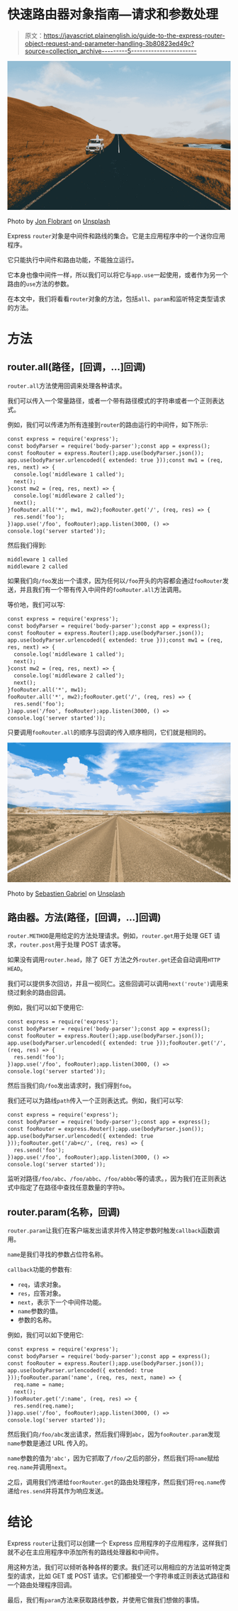 # 快速路由器对象指南—请求和参数处理

> 原文：<https://javascript.plainenglish.io/guide-to-the-express-router-object-request-and-parameter-handling-3b80823ed49c?source=collection_archive---------5----------------------->

![](img/5d85faf5bc80fcb800352e591145646b.png)

Photo by [Jon Flobrant](https://unsplash.com/@jonflobrant?utm_source=medium&utm_medium=referral) on [Unsplash](https://unsplash.com?utm_source=medium&utm_medium=referral)

Express `router`对象是中间件和路线的集合。它是主应用程序中的一个迷你应用程序。

它只能执行中间件和路由功能，不能独立运行。

它本身也像中间件一样，所以我们可以将它与`app.use`一起使用，或者作为另一个路由的`use`方法的参数。

在本文中，我们将看看`router`对象的方法，包括`all`、`param`和监听特定类型请求的方法。

# 方法

## router.all(路径，[回调，...]回调)

`router.all`方法使用回调来处理各种请求。

我们可以传入一个常量路径，或者一个带有路径模式的字符串或者一个正则表达式。

例如，我们可以传递为所有连接到`router`的路由运行的中间件，如下所示:

```
const express = require('express');
const bodyParser = require('body-parser');const app = express();
const fooRouter = express.Router();app.use(bodyParser.json());
app.use(bodyParser.urlencoded({ extended: true }));const mw1 = (req, res, next) => {
  console.log('middleware 1 called');
  next();
}const mw2 = (req, res, next) => {
  console.log('middleware 2 called');
  next();
}fooRouter.all('*', mw1, mw2);fooRouter.get('/', (req, res) => {
  res.send('foo');
})app.use('/foo', fooRouter);app.listen(3000, () => console.log('server started'));
```

然后我们得到:

```
middleware 1 called
middleware 2 called
```

如果我们向`/foo`发出一个请求，因为任何以`/foo`开头的内容都会通过`fooRouter`发送，并且我们有一个带有传入中间件的`fooRouter.all`方法调用。

等价地，我们可以写:

```
const express = require('express');
const bodyParser = require('body-parser');const app = express();
const fooRouter = express.Router();app.use(bodyParser.json());
app.use(bodyParser.urlencoded({ extended: true }));const mw1 = (req, res, next) => {
  console.log('middleware 1 called');
  next();
}const mw2 = (req, res, next) => {
  console.log('middleware 2 called');
  next();
}fooRouter.all('*', mw1);
fooRouter.all('*', mw2);fooRouter.get('/', (req, res) => {
  res.send('foo');
})app.use('/foo', fooRouter);app.listen(3000, () => console.log('server started'));
```

只要调用`fooRouter.all`的顺序与回调的传入顺序相同，它们就是相同的。

![](img/74eb6085aa8f207f089281f4b420b573.png)

Photo by [Sebastien Gabriel](https://unsplash.com/@sgabriel?utm_source=medium&utm_medium=referral) on [Unsplash](https://unsplash.com?utm_source=medium&utm_medium=referral)

## 路由器。方法(路径，[回调，...]回调)

`router.METHOD`是用给定的方法处理请求。例如，`router.get`用于处理 GET 请求，`router.post`用于处理 POST 请求等。

如果没有调用`router.head`，除了 GET 方法之外`router.get`还会自动调用`HTTP HEAD`。

我们可以提供多次回访，并且一视同仁。这些回调可以调用`next('route')`调用来绕过剩余的路由回调。

例如，我们可以如下使用它:

```
const express = require('express');
const bodyParser = require('body-parser');const app = express();
const fooRouter = express.Router();app.use(bodyParser.json());
app.use(bodyParser.urlencoded({ extended: true }));fooRouter.get('/', (req, res) => {
  res.send('foo');
})app.use('/foo', fooRouter);app.listen(3000, () => console.log('server started'));
```

然后当我们向`/foo`发出请求时，我们得到`foo`。

我们还可以为路线`path`传入一个正则表达式。例如，我们可以写:

```
const express = require('express');
const bodyParser = require('body-parser');const app = express();
const fooRouter = express.Router();app.use(bodyParser.json());
app.use(bodyParser.urlencoded({ extended: true }));fooRouter.get('/ab+c/', (req, res) => {
  res.send('foo');
})app.use('/foo', fooRouter);app.listen(3000, () => console.log('server started'));
```

监听对路径`/foo/abc`、`/foo/abbc`、`/foo/abbbc`等的请求。，因为我们在正则表达式中指定了在路径中查找任意数量的字符`b`。

## router.param(名称，回调)

`router.param`让我们在客户端发出请求并传入特定参数时触发`callback`函数调用。

`name`是我们寻找的参数占位符名称。

`callback`功能的参数有:

*   `req`，请求对象。
*   `res`，应答对象。
*   `next`，表示下一个中间件功能。
*   `name`参数的值。
*   参数的名称。

例如，我们可以如下使用它:

```
const express = require('express');
const bodyParser = require('body-parser');const app = express();
const fooRouter = express.Router();app.use(bodyParser.json());
app.use(bodyParser.urlencoded({ extended: true }));fooRouter.param('name', (req, res, next, name) => {
  req.name = name;
  next();
})fooRouter.get('/:name', (req, res) => {
  res.send(req.name);
})app.use('/foo', fooRouter);app.listen(3000, () => console.log('server started'));
```

然后我们向`/foo/abc`发出请求，然后我们得到`abc`，因为`fooRouter.param`发现`name`参数是通过 URL 传入的。

`name`参数的值为`'abc'`，因为它抓取了`/foo/`之后的部分，然后我们将`name`赋给`req.name`并调用`next`。

之后，调用我们传递给`foorRouter.get`的路由处理程序，然后我们将`req.name`传递给`res.send`并将其作为响应发送。

# 结论

Express `router`让我们可以创建一个 Express 应用程序的子应用程序，这样我们就不必在主应用程序中添加所有的路线处理器和中间件。

用这种方法，我们可以倾听各种各样的要求。我们还可以用相应的方法监听特定类型的请求，比如 GET 或 POST 请求。它们都接受一个字符串或正则表达式路径和一个路由处理程序回调。

最后，我们有`param`方法来获取路线参数，并使用它做我们想做的事情。